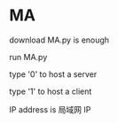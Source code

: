 # MA

download MA.py is enough

run MA.py

type '0' to host a server

type '1' to host a client

IP address is 局域网 IP
